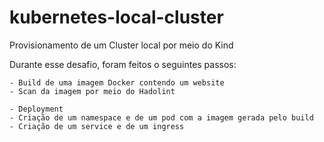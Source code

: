 # kubernetes-local-cluster

Provisionamento de um Cluster local por meio do Kind

Durante esse desafio, foram feitos o seguintes passos:

```
- Build de uma imagem Docker contendo um website
- Scan da imagem por meio do Hadolint
```

```
- Deployment
- Criação de um namespace e de um pod com a imagem gerada pelo build
- Criação de um service e de um ingress
```
